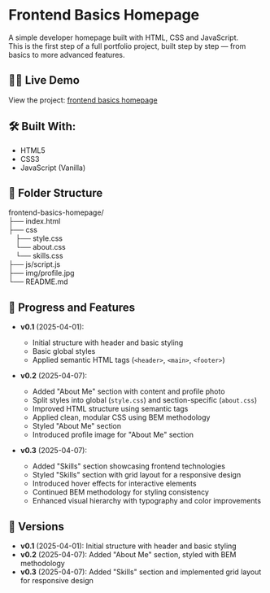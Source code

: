 # Frontend Basics Homepage

A simple developer homepage built with HTML, CSS and JavaScript.  
This is the first step of a full portfolio project, built step by step — from basics to more advanced features.

## 👩‍💻 Live Demo

View the project: [frontend basics homepage](https://dor-ka.github.io/frontend-basics-homepage/)

## 🛠️ Built With:

- HTML5
- CSS3
- JavaScript (Vanilla)

## 📁 Folder Structure

frontend-basics-homepage/  
├── index.html  
├── css  
&emsp;├── style.css   
&emsp;└── about.css   
&emsp;└── skills.css    
├── js/script.js   
├── img/profile.jpg   
└── README.md  

## 🚀 Progress and Features

- **v0.1** (2025-04-01):
    - Initial structure with header and basic styling
    - Basic global styles
    - Applied semantic HTML tags (`<header>`, `<main>`, `<footer>`)

- **v0.2** (2025-04-07):
    - Added "About Me" section with content and profile photo
    - Split styles into global (`style.css`) and section-specific (`about.css`)
    - Improved HTML structure using semantic tags
    - Applied clean, modular CSS using BEM methodology
    - Styled "About Me" section
    - Introduced profile image for "About Me" section

- **v0.3** (2025-04-07):
    - Added "Skills" section showcasing frontend technologies
    - Styled "Skills" section with grid layout for a responsive design
    - Introduced hover effects for interactive elements
    - Continued BEM methodology for styling consistency
    - Enhanced visual hierarchy with typography and color improvements

## 📅 Versions

- **v0.1** (2025-04-01): Initial structure with header and basic styling
- **v0.2** (2025-04-07): Added "About Me" section, styled with BEM methodology
- **v0.3** (2025-04-07): Added "Skills" section and implemented grid layout for responsive design
